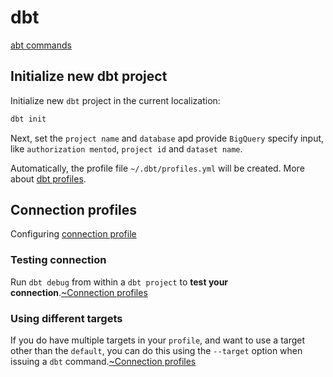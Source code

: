 # dbt

[abt commands](https://docs.getdbt.com/reference/dbt-commands)

## Initialize new dbt project

Initialize new `dbt` project in the current localization:

```bash
dbt init
```
Next, set the `project name` and `database`
apd provide `BigQuery` specify input, like `authorization mentod`, `project id` and `dataset name`.

Automatically, the profile file `~/.dbt/profiles.yml` will be created.
More about [dbt profiles](https://docs.getdbt.com/docs/core/connect-data-platform/profiles.yml).

## Connection profiles

Configuring [connection profile](https://docs.getdbt.com/docs/configure-your-profile)

### Testing connection

Run `dbt debug` from within a `dbt project` to **test your connection**.[~Connection profiles]

[~Connection profiles]: https://docs.getdbt.com/docs/core/connect-data-platform/connection-profiles

### Using different targets

If you do have multiple targets in your `profile`, and want to use a target other than the `default`, you can do this using the `--target` option when issuing a `dbt` command.[~Connection profiles]


